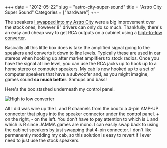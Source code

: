 +++
date = "2012-05-22"
slug = "astro-city-super-sound"
title = "Astro City Super Sound"
Categories = ["hardware"]
+++

The speakers [I swapped into my Astro City](/blog/2011/12/easy-astro-city-speaker-upgrade/) were a big improvement over the stock ones, however 8" drivers can only do so much. Thankfully, there's an easy and cheap way to get RCA outputs on a cabinet using a [high-to-low converter](http://www.amazon.com/Pyramid-NS60-Level-Impedance-Adaptor/dp/B000EFKK5G/ref=sr_1_2?ie=UTF8&qid=1337657429&sr=8-2). 

Basically all this little box does is take the amplified signal going to the speakers and converts it down to line levels. Typically these are used in car stereos when hooking up after market amplifiers to stock radios. Once you have the signal at line level, you can use the RCA jacks up to hook up to a home stereo or computer speakers. My cab is now hooked up to a set of computer speakers that have a subwoofer and, as you might imagine, games sound **so much better**. Shmups and bass!

Here's the box stashed underneath my control panel. 

![High to low converter](/images/20120521-204346.jpg)

All I did was wire up the L and R channels from the box to a 4-pin AMP-UP connector that plugs into the speaker connector under the control panel. + on the right, - on the left. You don't have to pay attention to which is L and which is R since JAMMA games are mono. I can easily swap back to using the cabinet speakers by just swapping that 4-pin connector. I don't like permanently modding my cab, so this solution is easy to revert if I ever need to just use the stock speakers.
